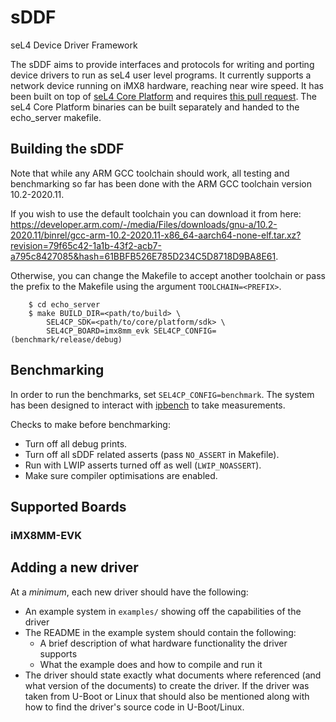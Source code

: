 # sDDF
seL4 Device Driver Framework

The sDDF aims to provide interfaces and protocols for writing and
porting device drivers to run as seL4 user level programs. It
currently supports a network device running on iMX8 hardware, reaching
near wire speed.  It has been built on top of [seL4 Core
Platform](https://github.com/BreakawayConsulting/sel4cp) and requires
[this pull
request](https://github.com/BreakawayConsulting/sel4cp/pull/11). The
seL4 Core Platform binaries can be built separately and handed to the
echo_server makefile.

## Building the sDDF

Note that while any ARM GCC toolchain should work, all testing and
benchmarking so far has been done with the ARM GCC toolchain version 10.2-2020.11.

If you wish to use the default toolchain you can download it from here:
https://developer.arm.com/-/media/Files/downloads/gnu-a/10.2-2020.11/binrel/gcc-arm-10.2-2020.11-x86_64-aarch64-none-elf.tar.xz?revision=79f65c42-1a1b-43f2-acb7-a795c8427085&hash=61BBFB526E785D234C5D8718D9BA8E61.

Otherwise, you can change the Makefile to accept another toolchain or pass the prefix
to the Makefile using the argument `TOOLCHAIN=<PREFIX>`.

```
    $ cd echo_server
    $ make BUILD_DIR=<path/to/build> \
        SEL4CP_SDK=<path/to/core/platform/sdk> \
        SEL4CP_BOARD=imx8mm_evk SEL4CP_CONFIG=(benchmark/release/debug)
```

## Benchmarking

In order to run the benchmarks, set `SEL4CP_CONFIG=benchmark`. The
system has been designed to interact with
[ipbench](https://sourceforge.net/projects/ipbench/) to take
measurements.

Checks to make before benchmarking:
* Turn off all debug prints.
* Turn off all sDDF related asserts (pass `NO_ASSERT` in Makefile).
* Run with LWIP asserts turned off as well (`LWIP_NOASSERT`).
* Make sure compiler optimisations are enabled.

## Supported Boards

### iMX8MM-EVK

## Adding a new driver

At a *minimum*, each new driver should have the following:
* An example system in `examples/` showing off the capabilities of the driver
* The README in the example system should contain the following:
    * A brief description of what hardware functionality the driver supports
    * What the example does and how to compile and run it
* The driver should state exactly what documents where referenced (and what
  version of the documents) to create the driver. If the driver was taken
  from U-Boot or Linux that should also be mentioned along with how to find
  the driver's source code in U-Boot/Linux.
